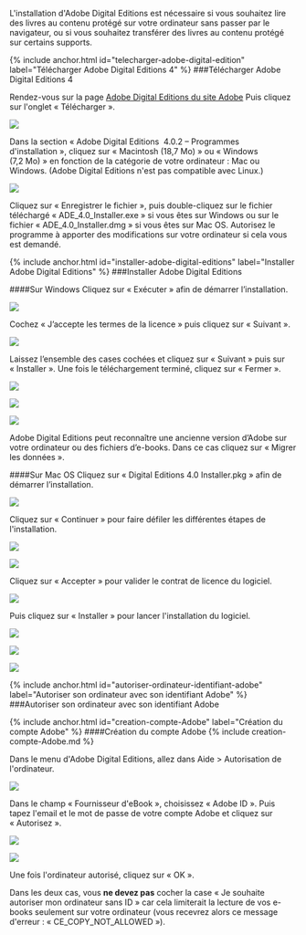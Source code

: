 L'installation d'Adobe Digital Editions est nécessaire si vous souhaitez lire des livres au contenu protégé sur votre ordinateur sans passer par le navigateur, ou si vous souhaitez transférer des livres au contenu protégé sur certains supports.

{% include anchor.html id="telecharger-adobe-digital-edition" label="Télécharger Adobe Digital Editions 4" %}
###Télécharger Adobe Digital Editions 4

Rendez-vous sur la page [Adobe Digital Editions du site Adobe](http://www.adobe.com/fr/solutions/ebook/digital-editions.html)
Puis cliquez sur l'onglet « Télécharger ».

![](/images/support-ordinateur-2.png)

Dans la section « Adobe Digital Editions  4.0.2 – Programmes d'installation », cliquez sur « Macintosh (18,7 Mo) » ou « Windows (7,2 Mo) » en fonction de la catégorie de votre ordinateur : Mac ou Windows. (Adobe Digital Editions n'est pas compatible avec Linux.)

![](/images/support-ordinateur-3.png)

Cliquez sur « Enregistrer le fichier », puis double-cliquez sur le fichier téléchargé « ADE_4.0_Installer.exe » si vous êtes sur Windows ou sur le fichier « ADE_4.0_Installer.dmg » si vous êtes sur Mac OS. Autorisez le programme à apporter des modifications sur votre ordinateur si cela vous est demandé. 

{% include anchor.html id="installer-adobe-digital-editions" label="Installer Adobe Digital Editions" %}
###Installer Adobe Digital Editions

####Sur Windows
Cliquez sur « Exécuter » afin de démarrer l’installation. 

![](/images/support-ordinateur-4.png)

Cochez « J’accepte les termes de la licence » puis cliquez sur « Suivant ». 

![](/images/support-ordinateur-5.png)
 
Laissez l’ensemble des cases cochées et cliquez sur « Suivant » puis sur « Installer ». Une fois le téléchargement terminé, cliquez sur « Fermer ». 

![](/images/support-ordinateur-6.png)

![](/images/support-ordinateur-7.png)

![](/images/support-ordinateur-8.png)

Adobe Digital Editions peut reconnaître une ancienne version d’Adobe sur votre ordinateur ou des fichiers d’e-books. Dans ce cas cliquez sur « Migrer les données ».

####Sur Mac OS
Cliquez sur « Digital Editions 4.0 Installer.pkg » afin de démarrer l’installation.

![](/images/support-mac-3.png)

Cliquez sur « Continuer » pour faire défiler les différentes étapes de l'installation.

![](/images/support-mac-4.png)

![](/images/support-mac-5.png)

Cliquez sur « Accepter » pour valider le contrat de licence du logiciel.

![](/images/support-mac-6.png)

Puis cliquez sur « Installer » pour lancer l'installation du logiciel.

![](/images/support-mac-7.png)

![](/images/support-mac-8.png)

![](/images/support-mac-9.png)

{% include anchor.html id="autoriser-ordinateur-identifiant-adobe" label="Autoriser son ordinateur avec son identifiant Adobe" %}
###Autoriser son ordinateur avec son identifiant Adobe

{% include anchor.html id="creation-compte-Adobe" label="Création du compte Adobe" %}
####Création du compte Adobe
{% include creation-compte-Adobe.md %}

Dans le menu d'Adobe Digital Editions, allez dans Aide > Autorisation de l'ordinateur. 

![](/images/support-ordinateur-9.png)

Dans le champ « Fournisseur d'eBook », choisissez « Adobe ID ». Puis tapez l'email et le mot de passe de votre compte Adobe et cliquez sur « Autorisez ».

![](/images/support-ordinateur-10.png)

![](/images/support-ordinateur-11.png)

Une fois l'ordinateur autorisé, cliquez sur « OK ».

<p class="warningtip">Dans les deux cas, vous <strong>ne devez pas</strong> cocher la case « Je souhaite autoriser mon ordinateur sans ID » car cela limiterait la lecture de vos e-books seulement sur votre ordinateur (vous recevrez alors ce message d'erreur : « CE_COPY_NOT_ALLOWED »).</p>

